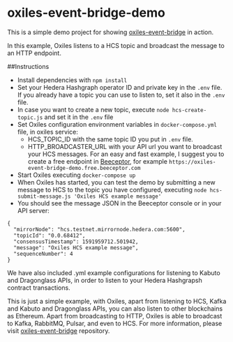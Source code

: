 # oxiles-event-bridge-demo
This is a simple demo project for showing [oxiles-event-bridge](https://github.com/oxiles/oxiles-event-bridge) in action.

In this example, Oxiles listens to a HCS topic and broadcast the message to an HTTP endpoint.

##Instructions
* Install dependencies with ```npm install```
* Set your Hedera Hashgraph operator ID and private key in the ```.env``` file. If you already have a topic you can use to listen to, set it also in the ``.env`` file.
* In case you want to create a new topic, execute ```node hcs-create-topic.js``` and set it in the ```.env``` file
* Set Oxiles configuration environment variables in ```docker-compose.yml``` file, in oxiles service:
    * HCS_TOPIC_ID with the same topic ID you put in ```.env``` file.
    * HTTP_BROADCASTER_URL with your API url you want to broadcast your HCS messages. For an easy and fast example, I suggest you to create a free endpoint in [Beeceptor](https://beeceptor.com/), for example ``https://oxiles-event-bridge-demo.free.beeceptor.com``
* Start Oxiles executing ```docker-compose up```
* When Oxiles has started, you can test the demo by submitting a new message to HCS to the topic you have configured, executing ```node hcs-submit-message.js 'Oxiles HCS example message'```
* You should see the message JSON in the Beeceptor console or in your API server:

``` 
{
  "mirrorNode": "hcs.testnet.mirrornode.hedera.com:5600",
  "topicId": "0.0.68412",
  "consensusTimestamp": 1591959712.501942,
  "message": "Oxiles HCS example message",
  "sequenceNumber": 4
}
```
   
We have also included .yml example configurations for listening to Kabuto and Dragonglass APIs, in order to listen to your Hedera Hashgrapsh contract transactions. 

This is just a simple example, with Oxiles, apart from listening to HCS, Kafka and Kabuto and Dragonglass APIs, you can also listen to other blockchains as Ethereum. 
Apart from broadcasting to HTTP, Oxiles is able to broadcast to Kafka, RabbitMQ, Pulsar, and even to HCS. 
For more information, please visit [oxiles-event-bridge](https://github.com/oxiles/oxiles-event-bridge) repository.
